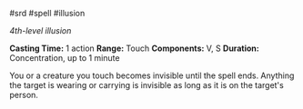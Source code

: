  #srd #spell #illusion 

*4th-level illusion*

**Casting Time:** 1 action
**Range:** Touch
**Components:** V, S
**Duration:** Concentration, up to 1 minute

You or a creature you touch becomes invisible until the spell ends. Anything the target is wearing or carrying is invisible as long as it is on the target's person.
